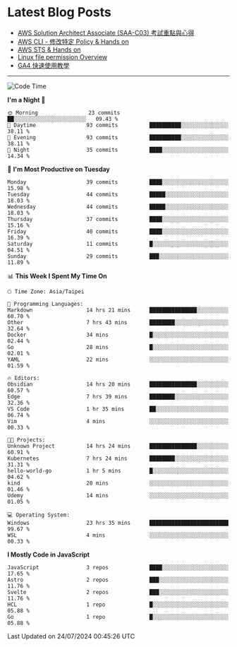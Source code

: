 # Latest Blog Posts
<!-- BLOG-POST-LIST:START -->
- [AWS Solution Architect Associate &lpar;SAA-C03&rpar; 考試重點與心得](https://blog.vinny987.xyz/blog/2024/key-points-and-insights-on-the-aws-solution-architect-associate-saa-c03-exam/)
- [AWS CLI - 修改特定 Policy &amp; Hands on](https://blog.vinny987.xyz/blog/2024/aws-cli-modify-a-specific-policy-hands-on/)
- [AWS STS &amp; Hands on](https://blog.vinny987.xyz/blog/2024/aws-sts-hands-on/)
- [Linux file permission Overview](https://blog.vinny987.xyz/blog/2024/linux-file-permission-overview/)
- [GA4 快速使用教學](https://blog.vinny987.xyz/blog/2024/quick-guide-to-using-ga4/)
<!-- BLOG-POST-LIST:END -->

---

<!--START_SECTION:waka-->
![Code Time](http://img.shields.io/badge/Code%20Time-269%20hrs%2031%20mins-blue)

**I'm a Night 🦉** 

```text
🌞 Morning                23 commits          ██░░░░░░░░░░░░░░░░░░░░░░░   09.43 % 
🌆 Daytime                93 commits          ██████████░░░░░░░░░░░░░░░   38.11 % 
🌃 Evening                93 commits          ██████████░░░░░░░░░░░░░░░   38.11 % 
🌙 Night                  35 commits          ████░░░░░░░░░░░░░░░░░░░░░   14.34 % 
```
📅 **I'm Most Productive on Tuesday** 

```text
Monday                   39 commits          ████░░░░░░░░░░░░░░░░░░░░░   15.98 % 
Tuesday                  44 commits          █████░░░░░░░░░░░░░░░░░░░░   18.03 % 
Wednesday                44 commits          █████░░░░░░░░░░░░░░░░░░░░   18.03 % 
Thursday                 37 commits          ████░░░░░░░░░░░░░░░░░░░░░   15.16 % 
Friday                   40 commits          ████░░░░░░░░░░░░░░░░░░░░░   16.39 % 
Saturday                 11 commits          █░░░░░░░░░░░░░░░░░░░░░░░░   04.51 % 
Sunday                   29 commits          ███░░░░░░░░░░░░░░░░░░░░░░   11.89 % 
```


📊 **This Week I Spent My Time On** 

```text
🕑︎ Time Zone: Asia/Taipei

💬 Programming Languages: 
Markdown                 14 hrs 21 mins      ███████████████░░░░░░░░░░   60.70 % 
Other                    7 hrs 43 mins       ████████░░░░░░░░░░░░░░░░░   32.64 % 
Docker                   34 mins             █░░░░░░░░░░░░░░░░░░░░░░░░   02.44 % 
Go                       28 mins             █░░░░░░░░░░░░░░░░░░░░░░░░   02.01 % 
YAML                     22 mins             ░░░░░░░░░░░░░░░░░░░░░░░░░   01.59 % 

🔥 Editors: 
Obsidian                 14 hrs 20 mins      ███████████████░░░░░░░░░░   60.57 % 
Edge                     7 hrs 39 mins       ████████░░░░░░░░░░░░░░░░░   32.36 % 
VS Code                  1 hr 35 mins        ██░░░░░░░░░░░░░░░░░░░░░░░   06.74 % 
Vim                      4 mins              ░░░░░░░░░░░░░░░░░░░░░░░░░   00.33 % 

🐱‍💻 Projects: 
Unknown Project          14 hrs 24 mins      ███████████████░░░░░░░░░░   60.91 % 
Kubernetes               7 hrs 24 mins       ████████░░░░░░░░░░░░░░░░░   31.31 % 
hello-world-go           1 hr 5 mins         █░░░░░░░░░░░░░░░░░░░░░░░░   04.62 % 
kind                     20 mins             ░░░░░░░░░░░░░░░░░░░░░░░░░   01.46 % 
Udemy                    14 mins             ░░░░░░░░░░░░░░░░░░░░░░░░░   01.05 % 

💻 Operating System: 
Windows                  23 hrs 35 mins      █████████████████████████   99.67 % 
WSL                      4 mins              ░░░░░░░░░░░░░░░░░░░░░░░░░   00.33 % 
```

**I Mostly Code in JavaScript** 

```text
JavaScript               3 repos             ████░░░░░░░░░░░░░░░░░░░░░   17.65 % 
Astro                    2 repos             ███░░░░░░░░░░░░░░░░░░░░░░   11.76 % 
Svelte                   2 repos             ███░░░░░░░░░░░░░░░░░░░░░░   11.76 % 
HCL                      1 repo              █░░░░░░░░░░░░░░░░░░░░░░░░   05.88 % 
Go                       1 repo              █░░░░░░░░░░░░░░░░░░░░░░░░   05.88 % 
```




 Last Updated on 24/07/2024 00:45:26 UTC
<!--END_SECTION:waka-->

<!--
**vincent97277/vincent97277** is a ✨ _special_ ✨ repository because its `README.md` (this file) appears on your GitHub profile.

Here are some ideas to get you started:

- 🔭 I’m currently working on ...
- 🌱 I’m currently learning ...
- 👯 I’m looking to collaborate on ...
- 🤔 I’m looking for help with ...
- 💬 Ask me about ...
- 📫 How to reach me: ...
- 😄 Pronouns: ...
- ⚡ Fun fact: ...
-->
